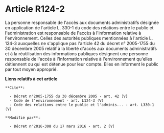 # Article R124-2

La personne responsable de l'accès aux documents administratifs désignée en application de l'article L. 330-1 du code des
relations entre le public et l'administration est responsable de l'accès à l'information relative à l'environnement. Celles
des autorités publiques mentionnées à l'article L. 124-3 auxquelles ne s'applique pas l'article 42 du décret n° 2005-1755 du
30 décembre 2005 relatif à la liberté d'accès aux documents administratifs et à la réutilisation des informations publiques
désignent une personne responsable de l'accès à l'information relative à l'environnement qu'elles détiennent ou qui est
détenue pour leur compte. Elles en informent le public par tout moyen approprié.

**Liens relatifs à cet article**

	**Cite**:

	  - Décret n°2005-1755 du 30 décembre 2005 - art. 42 (V)
	  - Code de l'environnement - art. L124-3 (V)
	  - Code des relations entre le public et l'adminis... - art. L330-1 (V)

	**Modifié par**:

	  - Décret n°2016-308 du 17 mars 2016 - art. 2 (V)
